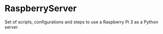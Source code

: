 # RaspberryServer
Set of scripts, configurations and steps to use a Raspberry Pi 3 as a Python server.
